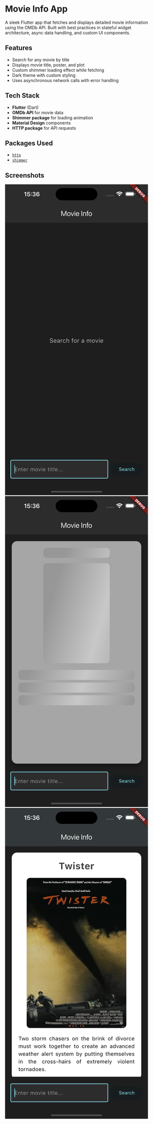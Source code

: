 # Movie Info App

A sleek Flutter app that fetches and displays detailed movie information using the OMDb API. Built with best practices in stateful widget architecture, async data handling, and custom UI components.

## Features

- Search for any movie by title
- Displays movie title, poster, and plot
- Custom shimmer loading effect while fetching
- Dark theme with custom styling
- Uses asynchronous network calls with error handling

## Tech Stack

- **Flutter** (Dart)
- **OMDb API** for movie data
- **Shimmer package** for loading animation
- **Material Design** components
- **HTTP package** for API requests

## Packages Used

- [`http`](https://pub.dev/packages/http)
- [`shimmer`](https://pub.dev/packages/shimmer)

## Screenshots

![Home Screen 1](assets/screenshots/sim_1.png)
![Home Screen Shimmer](assets/screenshots/sim_2.png)
![Home Screen 2](assets/screenshots/sim_3.png)
